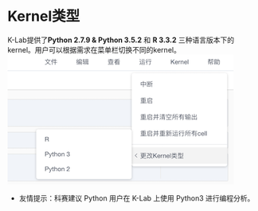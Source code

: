 # Kernel类型

K-Lab提供了**Python 2.7.9 & Python 3.5.2** 和 **R 3.3.2** 三种语言版本下的kernel。用户可以根据需求在菜单栏切换不同的kernel。
![image description](/image/change-kernel.png)

* 友情提示：科赛建议 Python 用户在 K-Lab 上使用 Python3 进行编程分析。

